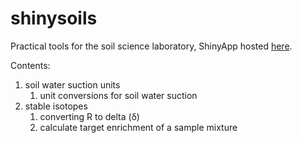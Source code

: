# shinysoils

Practical tools for the soil science laboratory, ShinyApp hosted [here](https://kaizadp.shinyapps.io/shinysoils/).

Contents:
1. soil water suction units
    1. unit conversions for soil water suction
2. stable isotopes
    1. converting R to delta (δ)
    1. calculate target enrichment of a sample mixture
